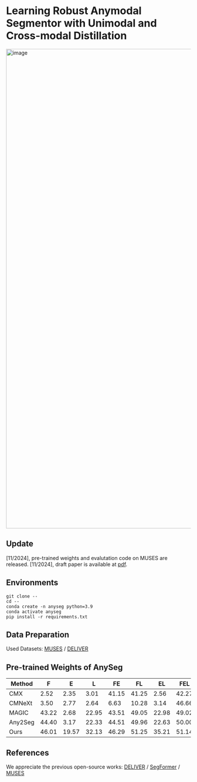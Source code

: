 # Learning Robust Anymodal Segmentor with Unimodal and Cross-modal Distillation 
<img width="1307" alt="image" src="https://github.com/user-attachments/assets/64723e80-d252-4236-bc9c-5c9cca9b0899">

## Update
[11/2024], pre-trained weights and evalutation code on MUSES are released.
[11/2024], draft paper is available at [pdf](https://arxiv.org/pdf/2411.17141).

## Environments
```
git clone --
cd --
conda create -n anyseg python=3.9
conda activate anyseg
pip install -r requirements.txt
```
## Data Preparation
Used Datasets: 
[MUSES](https://muses.vision.ee.ethz.ch/) / [DELIVER](https://github.com/jamycheung/DELIVER)

## Pre-trained Weights of AnySeg

| Method  | F      | E      | L      | FE     | FL     | EL     | FEL    | Mean   | Weights                                                                                      |
|---------|--------|--------|--------|--------|--------|--------|--------|--------|---------------------------------------------------------------------------------------------|
| CMX     | 2.52   | 2.35   | 3.01   | 41.15  | 41.25  | 2.56   | 42.27  | 19.30  | -                                                                                           |
| CMNeXt  | 3.50   | 2.77   | 2.64   | 6.63   | 10.28  | 3.14   | 46.66  | 10.80  | -                                                                                           |
| MAGIC   | 43.22  | 2.68   | 22.95  | 43.51  | 49.05  | 22.98  | 49.02  | 33.34  | -                                                                                           |
| Any2Seg | 44.40  | 3.17   | 22.33  | 44.51  | 49.96  | 22.63  | 50.00  | 33.86  | -                                                                                           |
| Ours    | 46.01  | 19.57  | 32.13  | 46.29  | 51.25  | 35.21  | 51.14  | 40.23  | [model](https://drive.google.com/file/d/17pmkR_xdCKdn0LPwaf27S7URjjI1HeMS/view?usp=sharing) |

## References
We appreciate the previous open-source works: [DELIVER](https://github.com/jamycheung/DELIVER) / [SegFormer](https://github.com/NVlabs/SegFormer) / [MUSES](https://muses.vision.ee.ethz.ch/)
